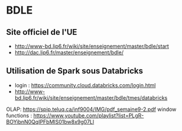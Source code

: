 # BDLE
## Site officiel de l'UE
- http://www-bd.lip6.fr/wiki/site/enseignement/master/bdle/start
- http://dac.lip6.fr/master/enseignement/bdle/

## Utilisation de Spark sous Databricks
- login : https://community.cloud.databricks.com/login.html
- http://www-bd.lip6.fr/wiki/site/enseignement/master/bdle/tmes/databricks


OLAP: https://spip.teluq.ca/inf9004/IMG/pdf_semaine9-2.pdf
window functions : https://www.youtube.com/playlist?list=PLgR-BOYibnN0QqIPFbMlS01bw8x9g07Ll
